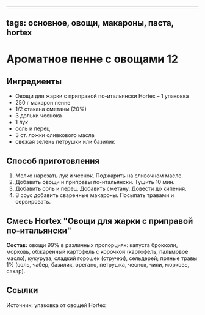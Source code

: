 ----
tags: основное, овощи, макароны, паста, hortex
----

# Ароматное пенне с овощами 12

## Ингредиенты
- Овощи для жарки с приправой по-итальянски Hortex – 1 упаковка
- 250 г макарон пенне
- 1/2 стакана сметаны (20%)
- 3 дольки чеснока
- 1 лук
- соль и перец
- 3 ст. ложки оливкового масла
- свежая зелень петрушки или базилик

## Способ приготовления
1. Мелко нарезать лук и чеснок. Поджарить на сливочном масле.
2. Добавить овощи и приправы по-итальянски. Тушить 10 мин.
3. Добавить соль и перец. Добавить сметану. Довести до кипения.
4. В соус добавить сваренные макароны. Посыпать травами и сервировать.

## Смесь Hortex "Овощи для жарки с приправой по-итальянски"
**Состав:** овощи 99% в различных пропорциях: капуста брокколи, морковь, обжаренный картофель с корочкой (картофель, пальмовое масло), кукуруза, сладкий горошек (стручки), сельдерей; пряные травы 1% (соль, чабер, базилик, орегано, петрушка, чеснок, чили, морковь, сахар).
   
## Ссылки
Источник: упаковка от овощей Hortex

